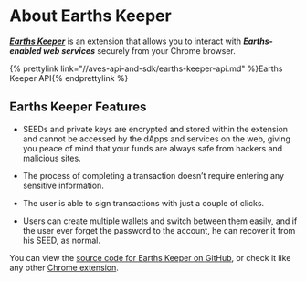 # About Earths Keeper

[_**Earths Keeper**_](https://chrome.google.com/webstore/detail/earths-keeper/lpilbniiabackdjcionkobglmddfbcjo) is an extension that allows you to interact with _**Earths-enabled web services**_ securely from your Chrome browser.

{% prettylink link="//aves-api-and-sdk/earths-keeper-api.md" %}Earths Keeper API{% endprettylink %}




## Earths Keeper Features

* SEEDs and private keys are encrypted and stored within the extension and cannot be accessed by the dApps and services on the web, giving you peace of mind that your funds are always safe from hackers and malicious sites.

* The process of completing a transaction doesn’t require entering any sensitive information.

* The user is able to sign transactions with just a couple of clicks.

* Users can create multiple wallets and switch between them easily, and if the user ever forget the password to the account, he can recover it from his SEED, as normal.

You can view the [source code for Earths Keeper on GitHub](https://github.com/earthspay/earthskeeper), or check it like any other [Chrome extension](https://chrome.google.com/webstore/detail/earths-keeper/lpilbniiabackdjcionkobglmddfbcjo).


